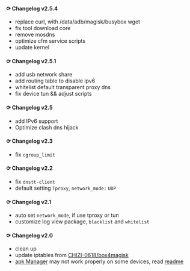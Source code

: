 #### ⟳ Changelog v2.5.4
- replace curl, with /data/adb/magisk/busybox wget
- fix tool download core
- remove mosdns
- optimize cfm service scripts
- update kernel

#### ⟳ Changelog v2.5.1
- add usb network share
- add routing table to disable ipv6
- whitelist default transparent proxy dns
- fix device tun && adjust scripts

#### ⟳ Changelog v2.5
- add IPv6 support
- Optimize clash dns hijack

#### ⟳ Changelog v2.3
- fix `cgroup_limit`

#### ⟳ Changelog v2.2
- fix `dnstt-client`
- default setting `Tproxy`, `network_mode:` `UDP`

#### ⟳ Changelog v2.1
- auto set `network_mode`, if use tproxy or tun
- customize log view package, `blacklist` and `whitelist`

#### ⟳ Changelog v2.0
- clean up
- update iptables from [CHIZI-0618/box4magisk](https://github.com/CHIZI-0618/box4magisk)
- [apk Manager](https://github.com/taamarin/ClashforMagisk/releases/download/v2.1/CFM_Manager-1.6.4.80.apk) may not work properly on some devices, read [readme](https://github.com/taamarin/ClashforMagisk/blob/master/README.md)